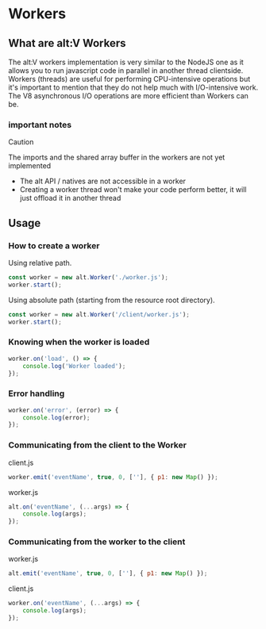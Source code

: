 # Workers

## What are alt:V Workers

The alt:V workers implementation is very similar to the NodeJS one as it allows you to run javascript code in parallel in another thread clientside.
Workers (threads) are useful for performing CPU-intensive operations but it's important to mention that they do not help much with I/O-intensive work.
The V8 asynchronous I/O operations are more efficient than Workers can be.

### important notes

> [!CAUTION]
> The imports and the shared array buffer in the workers are not yet implemented

* The alt API / natives are not accessible in a worker
* Creating a worker thread won't make your code perform better, it will just offload it in another thread

## Usage

### How to create a worker

Using relative path.
```js
const worker = new alt.Worker('./worker.js');
worker.start();
```

Using absolute path (starting from the resource root directory).
```js
const worker = new alt.Worker('/client/worker.js');
worker.start();
```

### Knowing when the worker is loaded

```js
worker.on('load', () => {
    console.log('Worker loaded');
});
```

### Error handling

```js
worker.on('error', (error) => {
    console.log(error);
});
```

### Communicating from the client to the Worker

client.js
```js
worker.emit('eventName', true, 0, [''], { p1: new Map() });
```

worker.js
```js
alt.on('eventName', (...args) => {
    console.log(args);
});
```

### Communicating from the worker to the client

worker.js
```js
alt.emit('eventName', true, 0, [''], { p1: new Map() });
```

client.js
```js
worker.on('eventName', (...args) => {
    console.log(args);
});
```